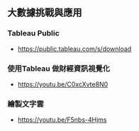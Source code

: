 ## 大數據挑戰與應用

### Tableau Public
- https://public.tableau.com/s/download

### 使用Tableau 做財經資訊視覺化
- https://youtu.be/C0xcXvte8N0

### 繪製文字雲
- https://youtu.be/F5nbs-4Hjms

